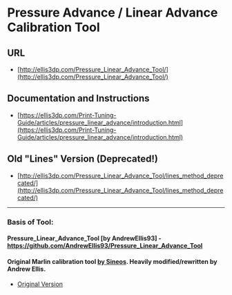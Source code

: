 # Pressure Advance / Linear Advance Calibration Tool

## URL

- [http://ellis3dp.com/Pressure_Linear_Advance_Tool/](http://ellis3dp.com/Pressure_Linear_Advance_Tool/)

## Documentation and Instructions

- [https://ellis3dp.com/Print-Tuning-Guide/articles/pressure_linear_advance/introduction.html](https://ellis3dp.com/Print-Tuning-Guide/articles/pressure_linear_advance/introduction.html)

## Old "Lines" Version (Deprecated!)

- [http://ellis3dp.com/Pressure_Linear_Advance_Tool/lines_method_deprecated/](http://ellis3dp.com/Pressure_Linear_Advance_Tool/lines_method_deprecated/)

---
### Basis of Tool:

#### Pressure_Linear_Advance_Tool [by AndrewEllis93] - https://github.com/AndrewEllis93/Pressure_Linear_Advance_Tool

#### Original Marlin calibration tool [by Sineos](https://github.com/Sineos/k-factorjs). Heavily modified/rewritten by Andrew Ellis.

- [Original Version](http://marlinfw.org/tools/lin_advance/k-factor.html)
